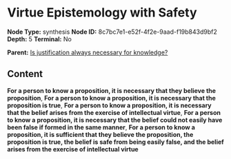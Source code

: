 # Virtue Epistemology with Safety

**Node Type:** synthesis
**Node ID:** 8c7bc7e1-e52f-4f2e-9aad-f19b843d9bf2
**Depth:** 5
**Terminal:** No

**Parent:** [Is justification always necessary for knowledge?](is-justification-always-necessary-for-knowledge-antithesis-34390034-6ba3-4ef2-8964-7b6925171281.md)

## Content

**For a person to know a proposition, it is necessary that they believe the proposition**, **For a person to know a proposition, it is necessary that the proposition is true**, **For a person to know a proposition, it is necessary that the belief arises from the exercise of intellectual virtue**, **For a person to know a proposition, it is necessary that the belief could not easily have been false if formed in the same manner**, **For a person to know a proposition, it is sufficient that they believe the proposition, the proposition is true, the belief is safe from being easily false, and the belief arises from the exercise of intellectual virtue**

